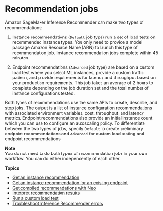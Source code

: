 # Recommendation jobs<a name="inference-recommender-recommendation-jobs"></a>

Amazon SageMaker Inference Recommender can make two types of recommendations:

1. Instance recommendations \(`Default` job type\) run a set of load tests on recommended instance types\. You only need to provide a model package Amazon Resource Name \(ARN\) to launch this type of recommendation job\. Instance recommendation jobs complete within 45 minutes\.

1. Endpoint recommendations \(`Advanced` job type\) are based on a custom load test where you select ML instances, provide a custom traffic pattern, and provide requirements for latency and throughput based on your production requirements\. This job takes an average of 2 hours to complete depending on the job duration set and the total number of instance configurations tested\.

Both types of recommendations use the same APIs to create, describe, and stop jobs\. The output is a list of instance configuration recommendations with associated environment variables, cost, throughput, and latency metrics\. Endpoint recommendations also provide an initial instance count which you can use to configure an autoscaling policy\. To differentiate between the two types of jobs, specify `Default` to create preliminary endpoint recommendations and `Advanced` for custom load testing and endpoint recommendations\.

**Note**  
You do not need to do both types of recommendation jobs in your own workflow\. You can do either independently of each other\.

**Topics**
+ [Get an instance recommendation](inference-recommender-instance-recommendation.md)
+ [Get an instance recommendation for an existing endpoint](inference-recommender-existing-endpoint.md)
+ [Get compiled recommendations with Neo](inference-recommender-neo-compilation.md)
+ [Interpret recommendation results](inference-recommender-interpret-results.md)
+ [Run a custom load test](inference-recommender-load-test.md)
+ [Troubleshoot Inference Recommender errors](inference-recommender-troubleshooting.md)